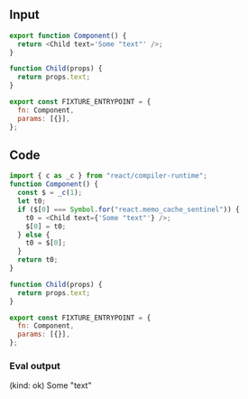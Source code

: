 
## Input

```javascript
export function Component() {
  return <Child text='Some "text"' />;
}

function Child(props) {
  return props.text;
}

export const FIXTURE_ENTRYPOINT = {
  fn: Component,
  params: [{}],
};

```

## Code

```javascript
import { c as _c } from "react/compiler-runtime";
function Component() {
  const $ = _c(1);
  let t0;
  if ($[0] === Symbol.for("react.memo_cache_sentinel")) {
    t0 = <Child text={'Some "text"'} />;
    $[0] = t0;
  } else {
    t0 = $[0];
  }
  return t0;
}

function Child(props) {
  return props.text;
}

export const FIXTURE_ENTRYPOINT = {
  fn: Component,
  params: [{}],
};

```
      
### Eval output
(kind: ok) Some "text"